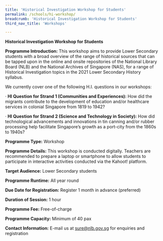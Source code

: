 ```yaml
---
title: 'Historical Investigation Workshop for Students'
permalink: /schools/hi-workshop/
breadcrumb: 'Historical Investigation Workshop for Students'
third_nav_title: 'Workshops'

---
```


**Historical Investigation Workshop for Students**

**Programme Introduction:** This workshop aims to provide Lower Secondary students with a broad overview of the range of historical sources that can be tapped upon in the online and onsite repositories of the National Library Board (NLB) and the National Archives of Singapore (NAS), for a range of Historical Investigation topics in the 2021 Lower Secondary History syllabus.

We currently cover one of the following H.I. questions in our workshops:

·    **HI Question for Strand 1 (Communities and Experiences):** How did the migrants contribute to the development of education and/or healthcare services in colonial Singapore from 1819 to 1942? 

·    **HI Question for Strand 2 (Science and Technology in Society):** How did technological advancements and innovations in tin canning and/or rubber processing help facilitate Singapore’s growth as a port-city from the 1860s to 1940s? 

**Programme Type:** Workshop

**Programme Details:** This workshop is conducted digitally. Teachers are recommended to prepare a laptop or smartphone to allow students to participate in interactive activities conducted via the Kahoot! platform. 
 
 **Target Audience:** Lower Secondary students

**Programme Runtime:** All year round

**Due Date for Registration:** Register 1 month in advance (preferred)

**Duration of Session:** 1 hour

**Programme Fee:** Free-of-charge

**Programme Capacity:** Minimum of 40 pax

**Contact Information:** E-mail us at [sure@nlb.gov.sg](mailto:sure@nlb.gov.sg) for enquiries and registration